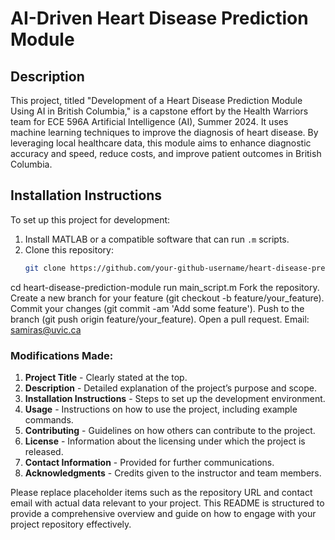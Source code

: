# AI-Driven Heart Disease Prediction Module

## Description
This project, titled "Development of a Heart Disease Prediction Module Using AI in British Columbia," is a capstone effort by the Health Warriors team for ECE 596A Artificial Intelligence (AI), Summer 2024. It uses machine learning techniques to improve the diagnosis of heart disease. By leveraging local healthcare data, this module aims to enhance diagnostic accuracy and speed, reduce costs, and improve patient outcomes in British Columbia.

## Installation Instructions
To set up this project for development:
1. Install MATLAB or a compatible software that can run `.m` scripts.
2. Clone this repository:
   ```bash
   git clone https://github.com/your-github-username/heart-disease-prediction-module.git
cd heart-disease-prediction-module
run main_script.m
Fork the repository.
Create a new branch for your feature (git checkout -b feature/your_feature).
Commit your changes (git commit -am 'Add some feature').
Push to the branch (git push origin feature/your_feature).
Open a pull request.
Email: samiras@uvic.ca

### Modifications Made:
1. **Project Title** - Clearly stated at the top.
2. **Description** - Detailed explanation of the project’s purpose and scope.
3. **Installation Instructions** - Steps to set up the development environment.
4. **Usage** - Instructions on how to use the project, including example commands.
5. **Contributing** - Guidelines on how others can contribute to the project.
6. **License** - Information about the licensing under which the project is released.
7. **Contact Information** - Provided for further communications.
8. **Acknowledgments** - Credits given to the instructor and team members.

Please replace placeholder items such as the repository URL and contact email with actual data relevant to your project. This README is structured to provide a comprehensive overview and guide on how to engage with your project repository effectively.
